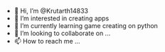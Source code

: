- 👋 Hi, I’m @Krutarth14833
- 👀 I’m interested in creating apps
- 🌱 I’m currently learning game creating on python
- 💞️ I’m looking to collaborate on ...
- 📫 How to reach me ...

<!---
Krutarth14833/Krutarth14833 is a ✨ special ✨ repository because its `README.md` (this file) appears on your GitHub profile.
You can click the Preview link to take a look at your changes.
--->
